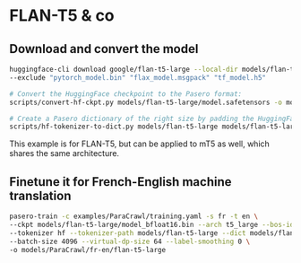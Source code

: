 # FLAN-T5 & co

## Download and convert the model

```bash
huggingface-cli download google/flan-t5-large --local-dir models/flan-t5-large --local-dir-use-symlinks False \
--exclude "pytorch_model.bin" "flax_model.msgpack" "tf_model.h5"

# Convert the HuggingFace checkpoint to the Pasero format:
scripts/convert-hf-ckpt.py models/flan-t5-large/model.safetensors -o models/flan-t5-large/model_bfloat16.bin --arch t5 --dtype bfloat16

# Create a Pasero dictionary of the right size by padding the HuggingFace tokenizer's vocab with dummy tokens:
scripts/hf-tokenizer-to-dict.py models/flan-t5-large models/flan-t5-large/dict.json
```

This example is for FLAN-T5, but can be applied to mT5 as well, which shares the same architecture.

## Finetune it for French-English machine translation

```bash
pasero-train -c examples/ParaCrawl/training.yaml -s fr -t en \
--ckpt models/flan-t5-large/model_bfloat16.bin --arch t5_large --bos-idx 1 --dtype bfloat16 \
--tokenizer hf --tokenizer-path models/flan-t5-large --dict models/flan-t5-large/dict.json \
--batch-size 4096 --virtual-dp-size 64 --label-smoothing 0 \
-o models/ParaCrawl/fr-en/flan-t5-large
```
